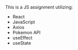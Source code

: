 This is a JS assignment utilizing:
- React
- JavaScript
- Axios
- Pokemon API
- useEffect
- useState